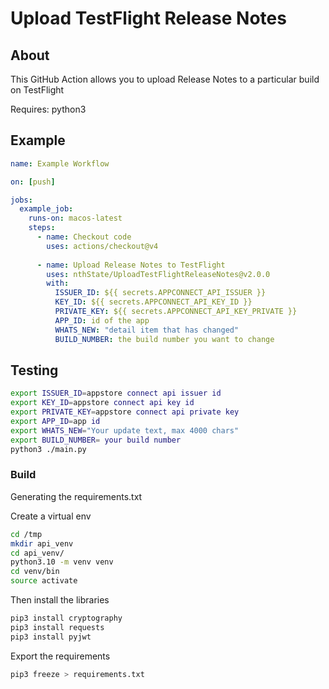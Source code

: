 # Upload TestFlight Release Notes

## About

This GitHub Action allows you to upload Release Notes to a particular build on TestFlight

Requires: python3

## Example

```yml
name: Example Workflow

on: [push]

jobs:
  example_job:
    runs-on: macos-latest
    steps:
      - name: Checkout code
        uses: actions/checkout@v4
      
      - name: Upload Release Notes to TestFlight
        uses: nthState/UploadTestFlightReleaseNotes@v2.0.0
        with:
          ISSUER_ID: ${{ secrets.APPCONNECT_API_ISSUER }}
          KEY_ID: ${{ secrets.APPCONNECT_API_KEY_ID }}
          PRIVATE_KEY: ${{ secrets.APPCONNECT_API_KEY_PRIVATE }}
          APP_ID: id of the app
          WHATS_NEW: "detail item that has changed"
          BUILD_NUMBER: the build number you want to change

```

## Testing

```bash
export ISSUER_ID=appstore connect api issuer id
export KEY_ID=appstore connect api key id
export PRIVATE_KEY=appstore connect api private key
export APP_ID=app id
export WHATS_NEW="Your update text, max 4000 chars"
export BUILD_NUMBER= your build number
python3 ./main.py
```


### Build

Generating the requirements.txt

Create a virtual env

```bash
cd /tmp
mkdir api_venv 
cd api_venv/                                             
python3.10 -m venv venv
cd venv/bin
source activate
```

Then install the libraries
```bash
pip3 install cryptography                                
pip3 install requests
pip3 install pyjwt
```

Export the requirements
```bash
pip3 freeze > requirements.txt 
```